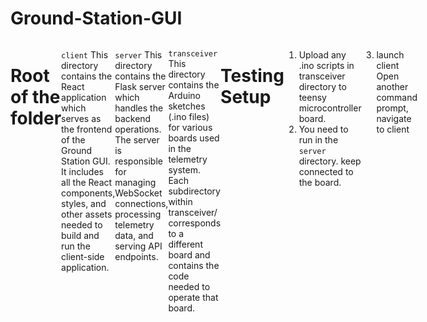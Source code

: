 # Ground-Station-GUI
<div style="display: flex; flex-direction: row;">

# Root of the folder
```
├── client
    ├──src
    ├──public
├── server
    ├──app.py
    ├──venv
├── transceiver
└── README.md
```
```client``` 
This directory contains the React application which serves as the frontend of the Ground Station GUI. It includes all the React components, styles, and other assets needed to build and run the client-side application.

```server```
This directory contains the Flask server which handles the backend operations. The server is responsible for managing WebSocket connections, processing telemetry data, and serving API endpoints.

```transceiver```
This directory contains the Arduino sketches (.ino files) for various boards used in the telemetry system. Each subdirectory within transceiver/ corresponds to a different board and contains the code needed to operate that board.

# Testing Setup

1. Upload any .ino scripts in transceiver directory to teensy microcontroller board.
2. You need to run in the `server` directory. keep connected to the board.
```
source venv/Scripts/ativate
run server.py
```
3. launch client <br>
Open another command prompt, navigate to client<br>
```
npm start
```
